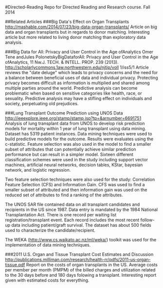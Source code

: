 #Directed-Reading
Repo for Directed Reading and Research course.  Fall 2014

##Related Articles
###Big Data's Effect on Organ Transplants
http://mashable.com/2014/07/23/big-data-organ-transplants/
Article on big data and organ transplants but in regards to donor matching.  Interesting article but more related to living donor matching than exploratory data analysis.

###Big Data for All: Privacy and User Control in the Age ofAnalytics
Omer Tene andJules PolonetskyBigDataforAll: Privacy and User Control in the Age ofAnalytics, 11 Nw.J. TECH. & INTELL. PROP.  239 (2013).  http://scholarlycommons.1aw.northwestern.edu/njtip/voll 1/iss5/1
Article reviews the "date deluge" which leads to privacy concerns and the need for a balance between beneficial uses of data and individual privacy.  Protecting privacy becomes difficult as information is multiplied and shared among multiple parties around the world.  Predictive analysis can become problematic when based on sensitive categories like health, race, or sexuality.  Predictive analysis may have a stifling effect on individuals and society, perpetuating old prejudices.  

###Lung Transplant Outcome Prediction using UNOS Data
http://ieeexplore.ieee.org/stamp/stamp.jsp?tp=&arnumber=6691751
Analysis of lung transplant data from UNOS to develop risk prediction models for mortality within 1 year of lung transplant using data mining.  Dataset has 5319 patient instances.  Data mining techniques were used to build predictive models for the outcome.  Results were evaluates using the c-statistic.  Feature selection was also used in the model to find a smaller subset of attributes that can potentially achieve similar prediction performance but can result in a simpler model.  Sixteen different classification schemes were used in the study including support vector machines, artificial neural networks, decision tables, KStar, bayesian network, and logistic regression.

Two feature selection techniques were also used for the study: Correlation Feature Selection (CFS) and Information Gain. CFS was used to find a smaller subset of attributed and then information gain was used on the reduced set of attributes to find a ranking of the attributes.

The UNOS SAR file contained data on all transplant candidates and recipients in the US since 1987.  Data entry is mandated by the 1984 National Transplantation Act.  There is one record per waiting list registration/transplant event.  Each record includes the most recent follow-up data including patient/graft survival.  The dataset has about 500 fields used to characterize the candidate/recipient.  

The WEKA (http://www.cs.waikato.ac.nz/ml/weka/) toolkit was used for the implementation of data mining techniques. 

###2011 U.S. Organ and Tissue Transplant Cost Estimates and Discussion
http://publications.milliman.com/research/health-rr/pdfs/2011-us-organ-tissue.pdf
Report on the costs of organ transplants in the US.  Average costs per member per month (PMPM) of the billed charges and utilization related to the 30 days before and 180 days folowing a transplant.  Interesting report given with estimated costs for everything.  
